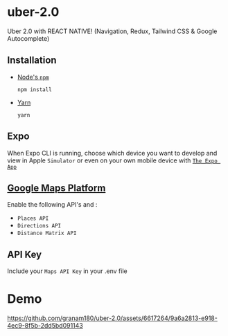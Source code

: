 # uber-2.0
 Uber 2.0 with REACT NATIVE! (Navigation, Redux, Tailwind CSS & Google Autocomplete)

## Installation

- [Node's `npm`](https://nodejs.org/en/download/)

  ```
  npm install
  ```

- [Yarn](https://yarnpkg.com/en/docs/install)

  ```
  yarn
  ```

## Expo
When Expo CLI is running, choose which device you want to develop and view in Apple `Simulator` or even on your own mobile device with [`The Expo App`](https://apps.apple.com/us/app/expo-go/id982107779)

## [Google Maps Platform](https://console.cloud.google.com/apis/)
Enable the following API's and :

- `Places API`
- `Directions API`
- `Distance Matrix API`

## API Key
Include your `Maps API Key` in your .env file

# Demo

https://github.com/granam180/uber-2.0/assets/6617264/9a6a2813-e918-4ec9-8f5b-2dd5bd091143


